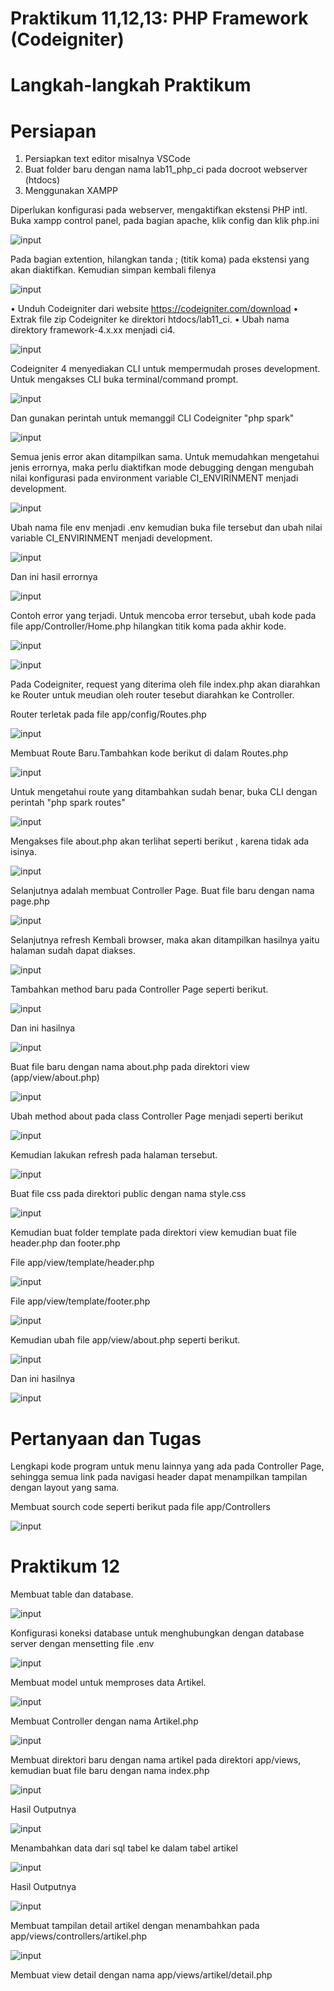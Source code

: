 # Praktikum 11,12,13: PHP Framework (Codeigniter)

# Langkah-langkah Praktikum
# Persiapan
1. Persiapkan text editor misalnya VSCode
2. Buat folder baru dengan nama lab11_php_ci pada docroot webserver (htdocs)
3. Menggunakan XAMPP

Diperlukan konfigurasi pada webserver, mengaktifkan ekstensi PHP intl. Buka xampp control panel, pada bagian apache, klik config dan klik php.ini





![input](https://github.com/ikmalriyan21/Lab11Web/blob/ec33be19a9c2c6247d1845418b450dfeef1eda13/ci4/gambar/xampp%20control%20panel.png)

Pada bagian extention, hilangkan tanda ; (titik koma) pada ekstensi yang akan 
diaktifkan. Kemudian simpan kembali filenya





![input](https://github.com/ikmalriyan21/Lab11Web/blob/5cf85439470133e9784dbb321f3c2f388766a3d5/ci4/gambar/extension.png)

• Unduh Codeigniter dari website https://codeigniter.com/download
• Extrak file zip Codeigniter ke direktori htdocs/lab11_ci. 
• Ubah nama direktory framework-4.x.xx menjadi ci4.





![input](https://github.com/ikmalriyan21/Lab11Web/blob/ef72d7155d3950d17692f9528e687012ef72ced2/ci4/gambar/welcome.png)

Codeigniter 4 menyediakan CLI untuk mempermudah proses development. Untuk 
mengakses CLI buka terminal/command prompt.





![input](https://github.com/ikmalriyan21/Lab11Web/blob/0f4e411e3e67779bcac8e3f47694b7c4915580e6/ci4/gambar/menjalakan%20CLI.png)

Dan gunakan perintah untuk memanggil CLI Codeigniter "php spark"





![input](https://github.com/ikmalriyan21/Lab11Web/blob/b2425fdd6cf0dd7332960e5bf5941726682b51b7/ci4/gambar/php%20spark.png)

Semua jenis error akan ditampilkan sama. Untuk memudahkan mengetahui jenis 
errornya, maka perlu diaktifkan mode debugging dengan mengubah nilai konfigurasi 
pada environment variable CI_ENVIRINMENT menjadi development.





![input](https://github.com/ikmalriyan21/Lab11Web/blob/d83086099cfefacf3934941e54e6c88ca67fa4a4/ci4/gambar/production.png)

Ubah nama file env menjadi .env kemudian buka file tersebut dan ubah nilai variable 
CI_ENVIRINMENT menjadi development.





![input](https://github.com/ikmalriyan21/Lab11Web/blob/c2f0e78862fc86159bf1fea01a15a5e1650695de/ci4/gambar/development.png)

Dan ini hasil errornya





![input](https://github.com/ikmalriyan21/Lab11Web/blob/ed007fd1b6dc0b07327f59606c15fee1d7a7a6f3/ci4/gambar/parse%20error.png)

Contoh error yang terjadi. Untuk mencoba error tersebut, ubah kode pada file 
app/Controller/Home.php hilangkan titik koma pada akhir kode.





![input](https://github.com/ikmalriyan21/Lab11Web/blob/ccfb437e4991e8f65921f65e039e837a11c75e21/ci4/gambar/kode%20home%20titik%20koma.png)





![input](https://github.com/ikmalriyan21/Lab11Web/blob/f390a73da53c5f7bce0160a8c124822f11266b38/ci4/gambar/hasil%20kode%20home%20titik%20koma.png)

Pada Codeigniter, request yang diterima oleh file index.php akan diarahkan ke Router 
untuk meudian oleh router tesebut diarahkan ke Controller.

Router terletak pada file app/config/Routes.php





![input](https://github.com/ikmalriyan21/Lab11Web/blob/216c09278dac2267c338ce29214515c323f940dd/ci4/gambar/tempat%20codingan%20router.png)

Membuat Route Baru.Tambahkan kode berikut di dalam Routes.php





![input](https://github.com/ikmalriyan21/Lab11Web/blob/2be52def552b2ddb950166642b0d0e96f223c983/ci4/gambar/kode%20routes.png)

Untuk mengetahui route yang ditambahkan sudah benar, buka CLI dengan perintah "php spark routes"





![input](https://github.com/ikmalriyan21/Lab11Web/blob/443e28036aec6c9bef3848d7d31e968f3a471989/ci4/gambar/hasil%20php%20spark%20routes.png)

Mengakses file about.php akan terlihat seperti berikut , karena tidak ada isinya.





![input](https://github.com/ikmalriyan21/Lab11Web/blob/ddf3d7d7dc4491f8b36a084c1a6c91be73323036/ci4/gambar/tampilan%20error%20page.png)

Selanjutnya adalah membuat Controller Page. Buat file baru dengan nama page.php





![input](https://github.com/ikmalriyan21/Lab11Web/blob/95ac6d3ec8f92a0d12bc2cf1ccafac25ad35a94f/ci4/gambar/codingan%20controller%20page.png)

Selanjutnya refresh Kembali browser, maka akan ditampilkan hasilnya yaitu halaman 
sudah dapat diakses.





![input](https://github.com/ikmalriyan21/Lab11Web/blob/e577efa336d389722cbaaf037168063c46062ea9/ci4/gambar/hasil%20output%20dari%20controller%20page.png)

Tambahkan method baru pada Controller Page seperti berikut.





![input](https://github.com/ikmalriyan21/Lab11Web/blob/ff7ce046aedcc9ad47b2bfc5251ef19413c2f2c6/ci4/gambar/method%20baru%20controller%20page.png)

Dan ini hasilnya





![input](https://github.com/ikmalriyan21/Lab11Web/blob/7ec11606c74edd23b1a99e98882588d4d4f34cde/ci4/gambar/hasil%20output%20method%20baru%20controller%20page.png)

Buat file baru dengan nama about.php pada direktori view (app/view/about.php)





![input](https://github.com/ikmalriyan21/Lab11Web/blob/ea773c07fb6ebb1972d21bf6eff6904f26f2ffff/ci4/gambar/codingan%20membuat%20view.png)

Ubah method about pada class Controller Page menjadi seperti berikut





![input](https://github.com/ikmalriyan21/Lab11Web/blob/eb9109a21ba5530d13c9f49c188c233fd1821a6c/ci4/gambar/codingan%20ubah%20method%20about.png)

Kemudian lakukan refresh pada halaman tersebut.





![input](https://github.com/ikmalriyan21/Lab11Web/blob/c5459123b76e571c9324e06077b56d0d59cc468a/ci4/gambar/hasil%20output%20ubah%20method%20about.png)

Buat file css pada direktori public dengan nama style.css





![input](https://github.com/ikmalriyan21/Lab11Web/blob/e5fcdf20e4620808be556d837e0a7d0accf47d53/ci4/gambar/file%20css.png)

Kemudian buat folder template pada direktori view kemudian buat file header.php dan footer.php

File app/view/template/header.php





![input](https://github.com/ikmalriyan21/Lab11Web/blob/c3656f3b4d160628aa4bd115f693852ab99fa1ff/ci4/gambar/codingan%20header.png)

File app/view/template/footer.php





![input](https://github.com/ikmalriyan21/Lab11Web/blob/e48a8f518040f66d31e66c6237bcce5811f1ff74/ci4/gambar/codingan%20footer.png)

Kemudian ubah file app/view/about.php seperti berikut.





![input](https://github.com/ikmalriyan21/Lab11Web/blob/ea4fa77f5773043a0e1dc20015674981d7fc7d26/ci4/gambar/codingan%20ubah%20about.png)

Dan ini hasilnya





![input](https://github.com/ikmalriyan21/Lab11Web/blob/069f26b0fcc4c022a092cf9f000cde5672477367/ci4/gambar/hasil%20output%20layout%20sederhana.png)

# Pertanyaan dan Tugas
Lengkapi kode program untuk menu lainnya yang ada pada Controller Page, sehingga 
semua link pada navigasi header dapat menampilkan tampilan dengan layout yang 
sama.

Membuat sourch code seperti berikut pada file app/Controllers






![input](https://github.com/ikmalriyan21/Lab11Web/blob/3e54e0b893747731ee77d7f2b37ebdfaa2f90967/ci4/gambar/tugas.png)

# Praktikum 12

Membuat table dan database.




![input](https://github.com/ikmalriyan21/Lab11Web/blob/ca6145204f95af2759512431b1123bb06a9a270d/ci4/screenshot/table%20php%20MyAdmin.png)

Konfigurasi koneksi database untuk menghubungkan dengan database server
dengan mensetting file .env




![input](https://github.com/ikmalriyan21/Lab11Web/blob/604e0cca90505cd2e14c7a2004e3778984ebef63/ci4/screenshot/koneksi%20database.png)

Membuat model untuk memproses data Artikel.




![input](https://github.com/ikmalriyan21/Lab11Web/blob/13b743fc0828da424cca0677e048c9dad3a57e92/ci4/screenshot/codingan%20membuat%20model.png)

Membuat Controller dengan nama Artikel.php




![input](https://github.com/ikmalriyan21/Lab11Web/blob/dc2bd02342528298f573ee2e31bacf76cdf889fe/ci4/screenshot/codingan%20membuat%20controller.png)

Membuat direktori baru dengan nama artikel pada direktori app/views, kemudian buat file 
baru dengan nama index.php




![input](https://github.com/ikmalriyan21/Lab11Web/blob/f3ccb7f176d64d84ebc1b192ef331d6a5a9869e0/ci4/screenshot/membuat%20view.png)

Hasil Outputnya




![input](https://github.com/ikmalriyan21/Lab11Web/blob/13fbaa197ddfde31c8b816eade7f56d1dd254918/ci4/screenshot/hasil%20output%20portal%20berita.png)

Menambahkan data dari sql tabel ke dalam tabel artikel




![input](https://github.com/ikmalriyan21/Lab11Web/blob/48ebc09e2c8eaa9f710d26d5d440ac2b19c42bc9/ci4/screenshot/database%20sql.png)

Hasil Outputnya




![input](https://github.com/ikmalriyan21/Lab11Web/blob/526bbf995a185f2833ce9bc6fc076a5dab3c72fd/ci4/screenshot/tampilan%20artikel.png)

Membuat tampilan detail artikel dengan menambahkan pada app/views/controllers/artikel.php




![input](https://github.com/ikmalriyan21/Lab11Web/blob/6ae7e739e14346188bdb0bb0d0e58caba8d1213a/ci4/screenshot/view.png)

Membuat view detail dengan nama app/views/artikel/detail.php
























